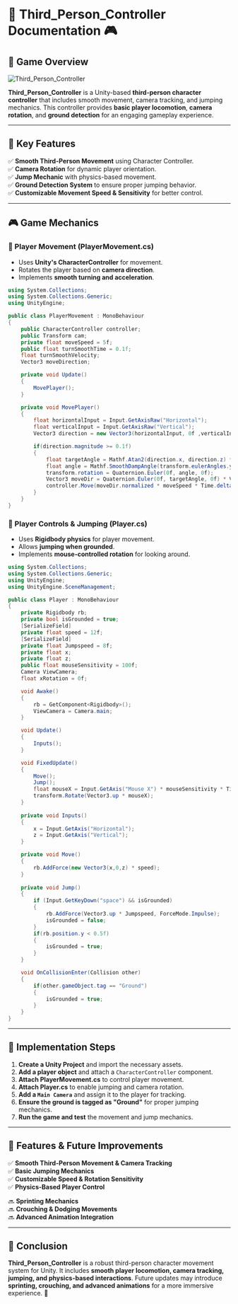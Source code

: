 # 📝 Third_Person_Controller Documentation 🎮

## 📌 Game Overview  
![Third_Person_Controller](https://github.com/Asbaq/Third_Person_Controller/assets/62818241/95a1f2c7-dfbd-427c-9c5f-839e226cedbb)

**Third_Person_Controller** is a Unity-based **third-person character controller** that includes smooth movement, camera tracking, and jumping mechanics. This controller provides **basic player locomotion**, **camera rotation**, and **ground detection** for an engaging gameplay experience.

---

## 💪 Key Features

✅ **Smooth Third-Person Movement** using Character Controller.  
✅ **Camera Rotation** for dynamic player orientation.  
✅ **Jump Mechanic** with physics-based movement.  
✅ **Ground Detection System** to ensure proper jumping behavior.  
✅ **Customizable Movement Speed & Sensitivity** for better control.  

---

## 🎮 Game Mechanics

### 🏃 Player Movement (PlayerMovement.cs)
- Uses **Unity's CharacterController** for movement.
- Rotates the player based on **camera direction**.
- Implements **smooth turning and acceleration**.

```csharp
using System.Collections;
using System.Collections.Generic;
using UnityEngine;

public class PlayerMovement : MonoBehaviour
{
    public CharacterController controller;
    public Transform cam;
    private float moveSpeed = 5f;
    public float turnSmoothTime = 0.1f;
    float turnSmoothVelocity;
    Vector3 moveDirection;

    private void Update()
    {
        MovePlayer();
    }

    private void MovePlayer()
    {
        float horizontalInput = Input.GetAxisRaw("Horizontal");
        float verticalInput = Input.GetAxisRaw("Vertical");
        Vector3 direction = new Vector3(horizontalInput, 0f ,verticalInput).normalized;

        if(direction.magnitude >= 0.1f)
        {
            float targetAngle = Mathf.Atan2(direction.x, direction.z) * Mathf.Rad2Deg + cam.eulerAngles.y;
            float angle = Mathf.SmoothDampAngle(transform.eulerAngles.y, targetAngle, ref turnSmoothVelocity, turnSmoothTime);
            transform.rotation = Quaternion.Euler(0f, angle, 0f);
            Vector3 moveDir = Quaternion.Euler(0f, targetAngle, 0f) * Vector3.forward;
            controller.Move(moveDir.normalized * moveSpeed * Time.deltaTime);
        }
    }
}
```

### 🚀 Player Controls & Jumping (Player.cs)
- Uses **Rigidbody physics** for player movement.
- Allows **jumping when grounded**.
- Implements **mouse-controlled rotation** for looking around.

```csharp
using System.Collections;
using System.Collections.Generic;
using UnityEngine;
using UnityEngine.SceneManagement;

public class Player : MonoBehaviour
{
    private Rigidbody rb;
    private bool isGrounded = true;
    [SerializeField]
    private float speed = 12f;
    [SerializeField]
    private float Jumpspeed = 8f;
    private float x;
    private float z;
    public float mouseSensitivity = 100f;
    Camera ViewCamera;
    float xRotation = 0f;

    void Awake()
    {
        rb = GetComponent<Rigidbody>();
        ViewCamera = Camera.main;
    }

    void Update()
    {
        Inputs();
    }

    void FixedUpdate()
    {
        Move();
        Jump();
        float mouseX = Input.GetAxis("Mouse X") * mouseSensitivity * Time.deltaTime;
        transform.Rotate(Vector3.up * mouseX);
    }
    
    private void Inputs()
    {
        x = Input.GetAxis("Horizontal");
        z = Input.GetAxis("Vertical");
    }

    private void Move()
    {
        rb.AddForce(new Vector3(x,0,z) * speed);
    }
    
    private void Jump()
    {
        if (Input.GetKeyDown("space") && isGrounded)
        {
            rb.AddForce(Vector3.up * Jumpspeed, ForceMode.Impulse);
            isGrounded = false;
        }
        if(rb.position.y < 0.5f)
        {
            isGrounded = true;
        }
    }

    void OnCollisionEnter(Collision other)
    {
        if(other.gameObject.tag == "Ground")
        {
            isGrounded = true;
        }
    }
}
```

---

## 🎤 Implementation Steps

1. **Create a Unity Project** and import the necessary assets.
2. **Add a player object** and attach a `CharacterController` component.
3. **Attach PlayerMovement.cs** to control player movement.
4. **Attach Player.cs** to enable jumping and camera rotation.
5. **Add a `Main Camera`** and assign it to the player for tracking.
6. **Ensure the ground is tagged as "Ground"** for proper jumping mechanics.
7. **Run the game and test** the movement and jump mechanics.

---

## 🚀 Features & Future Improvements

✅ **Smooth Third-Person Movement & Camera Tracking**  
✅ **Basic Jumping Mechanics**  
✅ **Customizable Speed & Rotation Sensitivity**  
✅ **Physics-Based Player Control**  

🔜 **Sprinting Mechanics**  
🔜 **Crouching & Dodging Movements**  
🔜 **Advanced Animation Integration**  

---

## 📌 Conclusion

**Third_Person_Controller** is a robust third-person character movement system for Unity. It includes **smooth player locomotion, camera tracking, jumping, and physics-based interactions**. Future updates may introduce **sprinting, crouching, and advanced animations** for a more immersive experience. 🚀
